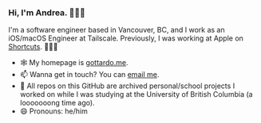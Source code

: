 ### Hi, I'm **Andrea**. 🙋🏻‍♂️

I'm a software engineer based in Vancouver, BC, and I work as an iOS/macOS Engineer at Tailscale. Previously, I was working at Apple on [Shortcuts](https://itunes.apple.com/us/app/id915249334). 👨🏻‍💻

- 🕸 My homepage is [gottardo.me](https://gottardo.me).
- 📫 Wanna get in touch? You can [email me](mailto:andrea@gottardo.me).
- 📒 All repos on this GitHub are archived personal/school projects I worked on while I was studying at the University of British Columbia (a looooooong time ago).
- 😄 Pronouns: he/him
